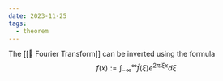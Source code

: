 ```yaml
---
date: 2023-11-25
tags:
  - theorem
---
```


The [[📘 Fourier Transform]] can be inverted using the formula $$f ( x ) := \int_{- \infty}^{\infty} \hat f( \xi ) e^{2 \pi i \xi x  } d \xi$$

